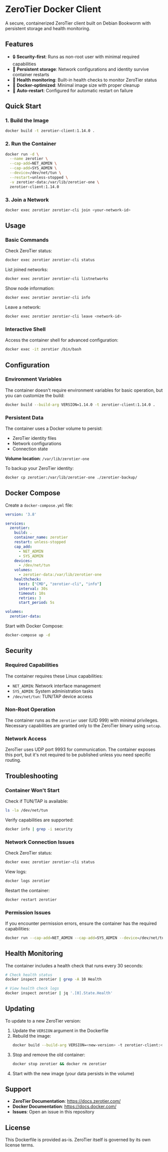 # ZeroTier Docker Client

A secure, containerized ZeroTier client built on Debian Bookworm with persistent storage and health monitoring.

## Features

- 🔒 **Security-first**: Runs as non-root user with minimal required capabilities
- 💾 **Persistent storage**: Network configurations and identity survive container restarts
- 🏥 **Health monitoring**: Built-in health checks to monitor ZeroTier status
- 🐳 **Docker-optimized**: Minimal image size with proper cleanup
- 🔄 **Auto-restart**: Configured for automatic restart on failure

## Quick Start

### 1. Build the Image

```bash
docker build -t zerotier-client:1.14.0 .
```

### 2. Run the Container

```bash
docker run -d \
  --name zerotier \
  --cap-add=NET_ADMIN \
  --cap-add=SYS_ADMIN \
  --device=/dev/net/tun \
  --restart=unless-stopped \
  -v zerotier-data:/var/lib/zerotier-one \
  zerotier-client:1.14.0
```

### 3. Join a Network

```bash
docker exec zerotier zerotier-cli join <your-network-id>
```

## Usage

### Basic Commands

Check ZeroTier status:
```bash
docker exec zerotier zerotier-cli status
```

List joined networks:
```bash
docker exec zerotier zerotier-cli listnetworks
```

Show node information:
```bash
docker exec zerotier zerotier-cli info
```

Leave a network:
```bash
docker exec zerotier zerotier-cli leave <network-id>
```

### Interactive Shell

Access the container shell for advanced configuration:
```bash
docker exec -it zerotier /bin/bash
```

## Configuration

### Environment Variables

The container doesn't require environment variables for basic operation, but you can customize the build:

```bash
docker build --build-arg VERSION=1.14.0 -t zerotier-client:1.14.0 .
```

### Persistent Data

The container uses a Docker volume to persist:
- ZeroTier identity files
- Network configurations
- Connection state

**Volume location**: `/var/lib/zerotier-one`

To backup your ZeroTier identity:
```bash
docker cp zerotier:/var/lib/zerotier-one ./zerotier-backup/
```

## Docker Compose

Create a `docker-compose.yml` file:

```yaml
version: '3.8'

services:
  zerotier:
    build: .
    container_name: zerotier
    restart: unless-stopped
    cap_add:
      - NET_ADMIN
      - SYS_ADMIN
    devices:
      - /dev/net/tun
    volumes:
      - zerotier-data:/var/lib/zerotier-one
    healthcheck:
      test: ["CMD", "zerotier-cli", "info"]
      interval: 30s
      timeout: 10s
      retries: 3
      start_period: 5s

volumes:
  zerotier-data:
```

Start with Docker Compose:
```bash
docker-compose up -d
```

## Security

### Required Capabilities

The container requires these Linux capabilities:
- `NET_ADMIN`: Network interface management
- `SYS_ADMIN`: System administration tasks
- `/dev/net/tun`: TUN/TAP device access

### Non-Root Operation

The container runs as the `zerotier` user (UID 999) with minimal privileges. Necessary capabilities are granted only to the ZeroTier binary using `setcap`.

### Network Access

ZeroTier uses UDP port 9993 for communication. The container exposes this port, but it's not required to be published unless you need specific routing.

## Troubleshooting

### Container Won't Start

Check if TUN/TAP is available:
```bash
ls -la /dev/net/tun
```

Verify capabilities are supported:
```bash
docker info | grep -i security
```

### Network Connection Issues

Check ZeroTier status:
```bash
docker exec zerotier zerotier-cli status
```

View logs:
```bash
docker logs zerotier
```

Restart the container:
```bash
docker restart zerotier
```

### Permission Issues

If you encounter permission errors, ensure the container has the required capabilities:
```bash
docker run --cap-add=NET_ADMIN --cap-add=SYS_ADMIN --device=/dev/net/tun ...
```

## Health Monitoring

The container includes a health check that runs every 30 seconds:

```bash
# Check health status
docker inspect zerotier | grep -A 10 Health

# View health check logs
docker inspect zerotier | jq '.[0].State.Health'
```

## Updating

To update to a new ZeroTier version:

1. Update the `VERSION` argument in the Dockerfile
2. Rebuild the image:
   ```bash
   docker build --build-arg VERSION=<new-version> -t zerotier-client:<new-version> .
   ```
3. Stop and remove the old container:
   ```bash
   docker stop zerotier && docker rm zerotier
   ```
4. Start with the new image (your data persists in the volume)

## Support

- **ZeroTier Documentation**: https://docs.zerotier.com/
- **Docker Documentation**: https://docs.docker.com/
- **Issues**: Open an issue in this repository

## License

This Dockerfile is provided as-is. ZeroTier itself is governed by its own license terms.

